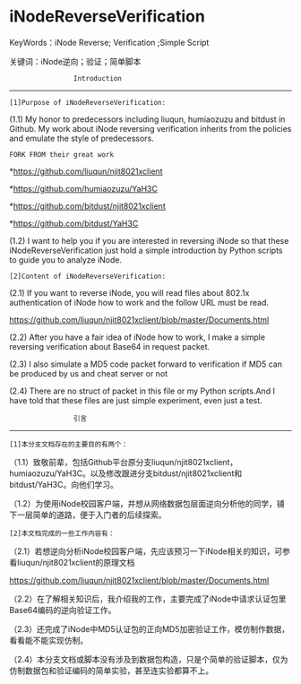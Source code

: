 iNodeReverseVerification
========================================================================================================================

KeyWords：iNode Reverse; Verification ;Simple Script

关键词：iNode逆向；验证；简单脚本


                    Introduction
------------------------------------------------------------------------
    [1]Purpose of iNodeReverseVerification:

(1.1) My honor to predecessors including liuqun, humiaozuzu and bitdust in Github. My work about iNode reversing verification inherits from the policies and emulate the style of predecessors.

`FORK FROM their great work`

*https://github.com/liuqun/njit8021xclient

*https://github.com/humiaozuzu/YaH3C

*https://github.com/bitdust/njit8021xclient

*https://github.com/bitdust/YaH3C

(1.2) I want to help you if you are interested in reversing iNode so that these iNodeReverseVerification just hold a simple introduction by Python scripts to guide you to analyze iNode.

    [2]Content of iNodeReverseVerification:

(2.1) If you want to reverse iNode, you will read files about 802.1x authentication of iNode how to work and the follow URL must be read.

https://github.com/liuqun/njit8021xclient/blob/master/Documents.html

(2.2) After you have a fair idea of iNode how to work, I make a simple reversing verification about Base64 in request packet.

(2.3) I also simulate a MD5 code packet forward to verification if MD5 can be produced by us and cheat server or not

(2.4) There are no struct of packet in this file or my Python scripts.And I have told that these files are just simple experiment, even just a test. 

                    引言
------------------------------------------------------------------------
    [1]本分支文档存在的主要目的有两个：

（1.1）致敬前辈，包括Github平台原分支liuqun/njit8021xclient，humiaozuzu/YaH3C。以及修改跟进分支bitdust/njit8021xclient和bitdust/YaH3C。向他们学习。

（1.2）为使用iNode校园客户端，并想从网络数据包层面逆向分析他的同学，铺下一层简单的道路，便于入门者的后续探索。

    [2]本文档完成的一些工作内容有：

（2.1）若想逆向分析iNode校园客户端，先应该预习一下iNode相关的知识，可参看liuqun/njit8021xclient的原理文档

https://github.com/liuqun/njit8021xclient/blob/master/Documents.html

（2.2）在了解相关知识后，我介绍我的工作，主要完成了iNode中请求认证包里Base64编码的逆向验证工作。

（2.3）还完成了iNode中MD5认证包的正向MD5加密验证工作，模仿制作数据，看看能不能实现仿制。

（2.4）本分支文档或脚本没有涉及到数据包构造，只是个简单的验证脚本，仅为仿制数据包和验证编码的简单实验，甚至连实验都算不上。
